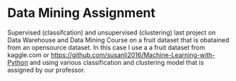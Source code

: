 # Data Mining Assignment
Supervised (classifcation) and unsupervised (clustering) 
last project on Data Warehouse and Data Mining Course on a fruit dataset that is obatained from an opensource dataset. In this case I use a a fruit dataset from kaggle.com or https://github.com/susanli2016/Machine-Learning-with-Python and using various classification and clustering model that is assigned by our professor. 
